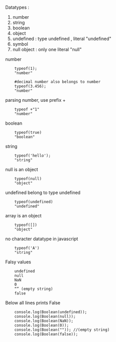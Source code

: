 Datatypes : 

1. number 
2. string 
3. boolean
4. object
5. undefined : type undefined , literal "undefined"
6. symbol 
7. null object : only one literal "null"

number

        typeof(1);
        "number"

        #decimal number also belongs to number
        typeof(3.456);
        "number"

parsing number, use prefix +

        typeof +"1"
        "number"

boolean 

        typeof(true)
        "boolean"

string

        typeof('hello');
        "string"


null is an object

        typeof(null)
        "object"


undefined belong to type undefined

        typeof(undefined)
        "undefined"

array is an object

        typeof([])
        "object"

no character datatype in javascript

        typeof('A')
        "string"

Falsy values 

        undefined
        null
        NaN
        0
        “” (empty string)
        false

Below all lines prints False

        console.log(Boolean(undefined));
        console.log(Boolean(null));
        console.log(Boolean(NaN));
        console.log(Boolean(0));
        console.log(Boolean("")); //(empty string)
        console.log(Boolean(false));
